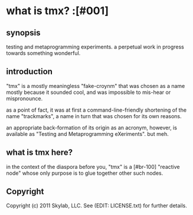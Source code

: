 # what is tmx? :[#001]

## synopsis

testing and metaprogramming experiments. a perpetual work in progress
towards something wonderful.




## introduction

"tmx" is a mostly meaningless "fake-croynm" that was chosen as a name
mostly because it sounded cool, and was impossible to mis-hear or
mispronounce.

as a point of fact, it was at first a command-line-friendly shortening
of the name "trackmarks", a name in turn that was chosen for its own
reasons.

an appropriate back-formation of its origin as an acronym, however, is
available as "Testing and Metaprogramming eXeriments". but meh.




## what is tmx here?

in the context of the diaspora before you, "tmx" is a [#br-100]
"reactive node" whose only purpose is to glue together other such nodes.




## Copyright

Copyright (c) 2011 Skylab, LLC. See (EDIT: LICENSE.txt) for further details.
